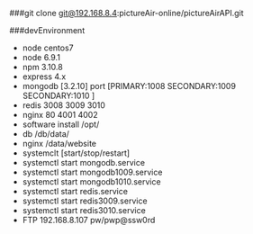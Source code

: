 ###git clone git@192.168.8.4:pictureAir-online/pictureAirAPI.git



###devEnvironment
* node centos7 
* node 6.9.1
* npm 3.10.8
* express 4.x
* mongodb [3.2.10] port [PRIMARY:1008 SECONDARY:1009 SECONDARY:1010 ]
* redis 3008 3009 3010 
* nginx 80 4001 4002
* software install /opt/  
* db /db/data/
* nginx  /data/website
* systemclt [start/stop/restart]
* systemctl start mongodb.service
* systemctl start mongodb1009.service
* systemctl start mongodb1010.service
* systemctl start redis.service
* systemctl start redis3009.service
* systemctl start redis3010.service
* FTP 192.168.8.107   pw/pwp@ssw0rd





